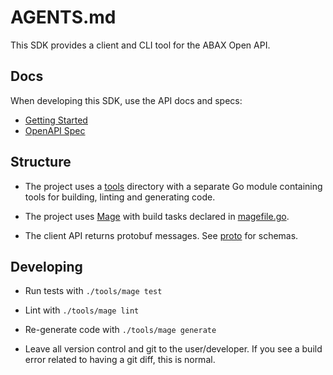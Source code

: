 # AGENTS.md

This SDK provides a client and CLI tool for the ABAX Open API.

## Docs

When developing this SDK, use the API docs and specs:

- [Getting Started](./docs/getting-started.md)
- [OpenAPI Spec](./internal/oapi/abaxoapi/01-original.json)

## Structure

- The project uses a [tools](./tools/) directory with a separate Go module containing tools for building, linting and generating code.

- The project uses [Mage](https://magefile.org) with build tasks declared in [magefile.go](./tools/magefile.go).

- The client API returns protobuf messages. See [proto](./proto) for schemas.

## Developing

- Run tests with `./tools/mage test`

- Lint with `./tools/mage lint`

- Re-generate code with `./tools/mage generate`

- Leave all version control and git to the user/developer. If you see a build error related to having a git diff, this is normal.
